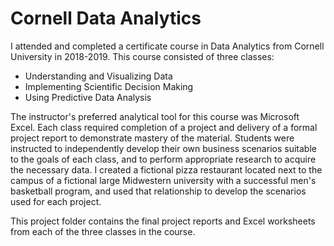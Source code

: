 # Cornell Data Analytics

I attended and completed a certificate course in Data Analytics from Cornell University in 2018-2019. This course consisted of three classes:

- Understanding and Visualizing Data
- Implementing Scientific Decision Making
- Using Predictive Data Analysis

The instructor's preferred analytical tool for this course was Microsoft Excel. Each class required completion of a project and delivery of a formal project report to demonstrate mastery of the material. Students were instructed to independently develop their own business scenarios suitable to the goals of each class, and to perform appropriate research to acquire the necessary data. I created a fictional pizza restaurant located next to the campus of a fictional large Midwestern university with a successful men's basketball program, and used that relationship to develop the scenarios used for each project.

This project folder contains the final project reports and Excel worksheets from each of the three classes in the course.
